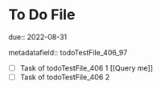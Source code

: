 # To Do File

due:: 2022-08-31

metadatafield:: todoTestFile_406\_97

- [ ] Task of todoTestFile_406 1 [[Query me]]
- [ ] Task of todoTestFile_406 2
